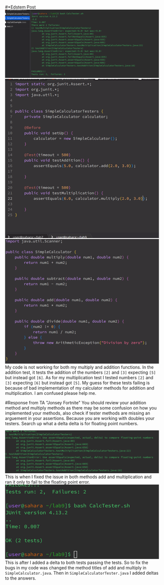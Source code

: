 #*Edstem Post
![Image](symptoms1.png)
![Image](s.png)
![Image](symptoms3.png)
My code is not working for both my multiply and addition functions. In the addition test, it tests the addition of the numbers `[2]` and `[3]` expecting `[5]` but instead got `[6]`. As for my multiplication test I tested numbers `[2]` and `[3]` expecting `[6]` but instead got `[5]`. My guess for these tests failing is because of bad implementation of my calculator methods for addition and multiplication. I am confused please help me.


#Response from TA "Jonsey Fortnite"
You should review your addition method and multiply methods as there may be some confusion on how you implemented your methods, also check if tester methods are missing an arguement in your assertions. Because you are working with doubles your testers. Search up what a delta delta is for floating point numbers.

![Image](float.png)
This is when I fixed the issue in both methods add and multiplication and ran it only to fail to the floating point error.
![Image](passedtests.png)
This is after I added a delta to both tests passing the tests. So to fix the bugs in my code was changed the method titles of add and multiply in `SimpleCalculator.java`. Then in `SimpleCalculatorTester.java` I added deltas to the answers.




